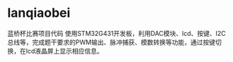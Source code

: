 # lanqiaobei
蓝桥杯比赛项目代码
使用STM32G431开发板，利用DAC模块、lcd、按键、I2C总线等，完成题干要求的PWM输出、脉冲捕获、模数转换等功能，通过按键切换，在lcd液晶屏上显示相应信息。   
 
